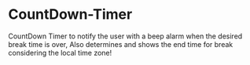 # CountDown-Timer
CountDown Timer to notify the user with a beep alarm when the desired break time is over, Also determines and shows the end time for break considering the local time zone! 
